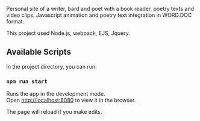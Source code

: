 
Personal site of a writer, bard and poet with a book reader, poetry texts and video clips. Javascript animation and poetry text integration in WORD.DOC format.

This project used Node.js, webpack, EJS, Jquery.

## Available Scripts

In the project directory, you can run:

### `npm run start`

Runs the app in the development mode.<br />
Open [http://localhost:8080](http://localhost:8080) to view it in the browser.

The page will reload if you make edits.<br />
